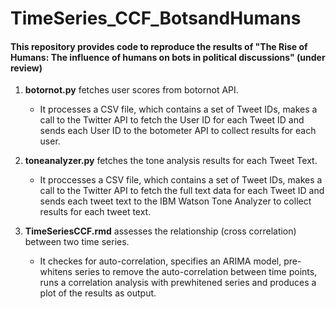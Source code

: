 # TimeSeries_CCF_BotsandHumans
#### This repository provides code to reproduce the results of "The Rise of Humans: The influence of humans on bots in political discussions" (under review)

1. **botornot.py** fetches user scores from botornot API.
   - It processes a CSV file, which contains a set of Tweet IDs, makes a call to the Twitter API to fetch the User ID for each Tweet ID and sends each User ID to the botometer API to collect results for each user. 

2. **toneanalyzer.py** fetches the tone analysis results for each Tweet Text. 
   - It proccesses a CSV file, which contains a set of Tweet IDs, makes a call to the Twitter API to fetch the full text data for each Tweet ID and sends each tweet text to the IBM Watson Tone Analyzer to collect results for each tweet text. 

3. **TimeSeriesCCF.rmd** assesses the relationship (cross correlation) between two time series. 
   - It checkes for auto-correlation, specifies an ARIMA model, pre-whitens series to remove the auto-correlation between time points, runs a correlation analysis with prewhitened series and produces a plot of the results as output. 
